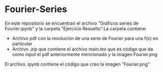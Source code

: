 # Fourier-Series
En este repositorio se encuentran el archivo "Gráficos series de Fourier.ipynb" y la carpeta "Ejercicio Resuelto".La carpeta contiene:
- Archivo pdf con la resolución de una serie de Fourier para una f(x) en particular
- Archivo .zip que contiene el archivo main.tex que es código que da como input el pdf anteriormente mencionado y la imagen Fourier.png

El archivo .ipynb contiene el código que creo la imagen "Fourier.png"
